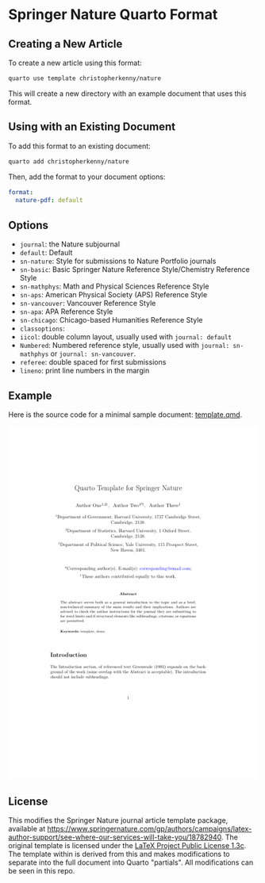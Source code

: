 
# Springer Nature Quarto Format

## Creating a New Article

To create a new article using this format:

```bash
quarto use template christopherkenny/nature
```

This will create a new directory with an example document that uses this format.

## Using with an Existing Document

To add this format to an existing document:

```bash
quarto add christopherkenny/nature
```

Then, add the format to your document options:

```yaml
format:
  nature-pdf: default
```    

## Options

- `journal`: the Nature subjournal
 - `default`: Default
 - `sn-nature`: Style for submissions to Nature Portfolio journals
 - `sn-basic`: Basic Springer Nature Reference Style/Chemistry Reference Style
 - `sn-mathphys`: Math and Physical Sciences Reference Style
 - `sn-aps`: American Physical Society (APS) Reference Style
 - `sn-vancouver`: Vancouver Reference Style
 - `sn-apa`: APA Reference Style 
 - `sn-chicago`: Chicago-based Humanities Reference Style
- `classoptions`:
 - `iicol`: double column layout, usually used with `journal: default`
 - `Numbered`: Numbered reference style, usually used with `journal: sn-mathphys` or `journal: sn-vancouver`.
 - `referee`: double spaced for first submissions
 - `lineno`: print line numbers in the margin

## Example

Here is the source code for a minimal sample document: [template.qmd](template.qmd).

<!-- pdftools::pdf_convert('template.pdf',pages = 1) -->
![[template.qmd](template.qmd)](template_1.png)

## License

This modifies the Springer Nature journal article template package, available at <https://www.springernature.com/gp/authors/campaigns/latex-author-support/see-where-our-services-will-take-you/18782940>.
The original template is licensed under the [LaTeX Project Public License 1.3c](https://www.latex-project.org/lppl/lppl-1-3c/). The template within is derived from this and makes modifications to separate into the full document into Quarto "partials". All modifications can be seen in this repo. 
